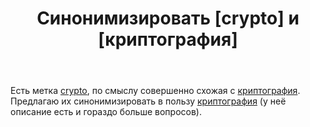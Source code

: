 ﻿---
title: "Синонимизировать [crypto] и [криптография]"
se.owner.user_id: 559342
se.owner.display_name: "Глеб"
se.owner.link: "https://ru.meta.stackoverflow.com/users/559342/%d0%93%d0%bb%d0%b5%d0%b1"
se.link: "https://ru.meta.stackoverflow.com/questions/12868/%d0%a1%d0%b8%d0%bd%d0%be%d0%bd%d0%b8%d0%bc%d0%b8%d0%b7%d0%b8%d1%80%d0%be%d0%b2%d0%b0%d1%82%d1%8c-crypto-%d0%b8-%d0%ba%d1%80%d0%b8%d0%bf%d1%82%d0%be%d0%b3%d1%80%d0%b0%d1%84%d0%b8%d1%8f"
se.question_id: 12868
se.post_type: question
---
<p>Есть метка <a href="https://ru.stackoverflow.com/questions/tagged/crypto" class="post-tag" title="показать вопросы с меткой [crypto]" aria-label="показать вопросы с меткой [crypto]" rel="tag" aria-labelledby="tag-crypto-tooltip-container">crypto</a>, по смыслу совершенно схожая с <a href="https://ru.stackoverflow.com/questions/tagged/%d0%ba%d1%80%d0%b8%d0%bf%d1%82%d0%be%d0%b3%d1%80%d0%b0%d1%84%d0%b8%d1%8f" class="post-tag" title="показать вопросы с меткой [криптография]" aria-label="показать вопросы с меткой [криптография]" rel="tag" aria-labelledby="tag-криптография-tooltip-container">криптография</a>. Предлагаю их синонимизировать в пользу <a href="https://ru.stackoverflow.com/questions/tagged/%d0%ba%d1%80%d0%b8%d0%bf%d1%82%d0%be%d0%b3%d1%80%d0%b0%d1%84%d0%b8%d1%8f" class="post-tag" title="показать вопросы с меткой [криптография]" aria-label="показать вопросы с меткой [криптография]" rel="tag" aria-labelledby="tag-криптография-tooltip-container">криптография</a> (у неё описание есть и гораздо больше вопросов).</p>
